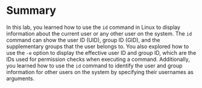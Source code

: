 # Summary

In this lab, you learned how to use the `id` command in Linux to display information about the current user or any other user on the system. The `id` command can show the user ID (UID), group ID (GID), and the supplementary groups that the user belongs to. You also explored how to use the `-e` option to display the effective user ID and group ID, which are the IDs used for permission checks when executing a command. Additionally, you learned how to use the `id` command to identify the user and group information for other users on the system by specifying their usernames as arguments.
